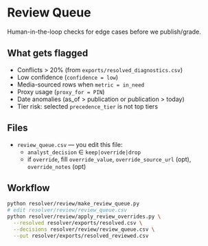 # Review Queue

Human-in-the-loop checks for edge cases before we publish/grade.

## What gets flagged
- Conflicts > 20% (from `exports/resolved_diagnostics.csv`)
- Low confidence (`confidence = low`)
- Media-sourced rows when `metric = in_need`
- Proxy usage (`proxy_for = PIN`)
- Date anomalies (as_of > publication or publication > today)
- Tier risk: selected `precedence_tier` is not top tiers

## Files
- `review_queue.csv` — you edit this file:
  - `analyst_decision` ∈ `keep|override|drop`
  - if `override`, fill `override_value`, `override_source_url` (opt), `override_notes` (opt)

## Workflow
```bash
python resolver/review/make_review_queue.py
# edit resolver/review/review_queue.csv
python resolver/review/apply_review_overrides.py \
  --resolved resolver/exports/resolved.csv \
  --decisions resolver/review/review_queue.csv \
  --out resolver/exports/resolved_reviewed.csv
```
